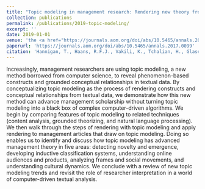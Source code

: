 ```yaml
---
title: "Topic modeling in management research: Rendering new theory from textual data"
collection: publications
permalink: /publications/2019-topic-modeling/
excerpt: ''
date: 2019-01-01
venue: 'the <a href="https://journals.aom.org/doi/abs/10.5465/annals.2017.0099"><i>Academy of Management Annals</i></a>, 13(2): 586-632'
paperurl: 'https://journals.aom.org/doi/abs/10.5465/annals.2017.0099'
citation: 'Hannigan, T., Haans, R.F.J., Vakili, K., Tchalian, H., Glaser V.L., Wang, M., Kaplan, S., and Jennings, P.D. Topic models in management research: Rendering new theory from textual data. Academy of Management Annals 13(2): 586-632.'
---
```


Increasingly, management researchers are using topic modeling, a new method borrowed from computer science, to reveal phenomenon-based constructs and grounded conceptual relationships in textual data. By conceptualizing topic modeling as the process of rendering constructs and conceptual relationships from textual data, we demonstrate how this new method can advance management scholarship without turning topic modeling into a black box of complex computer-driven algorithms. We begin by comparing features of topic modeling to related techniques (content analysis, grounded theorizing, and natural language processing). We then walk through the steps of rendering with topic modeling and apply rendering to management articles that draw on topic modeling. Doing so enables us to identify and discuss how topic modeling has advanced management theory in five areas: detecting novelty and emergence, developing inductive classification systems, understanding online audiences and products, analyzing frames and social movements, and understanding cultural dynamics. We conclude with a review of new topic modeling trends and revisit the role of researcher interpretation in a world of computer-driven textual analysis.
